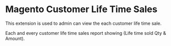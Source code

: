 # Magento Customer Life Time Sales
This extension is used to admin can view the each customer life time sale.

Each and every customer life time sales report showing (Life time sold Qty & Amount).
